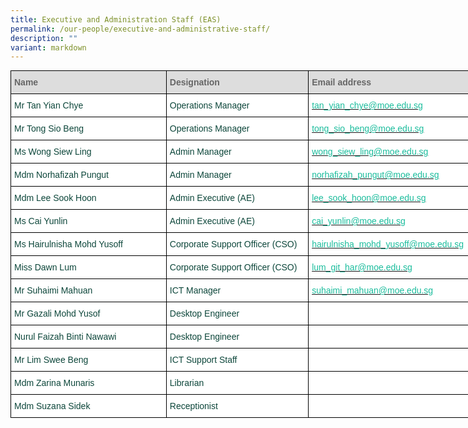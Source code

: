 ```yaml
---
title: Executive and Administration Staff (EAS)
permalink: /our-people/executive-and-administrative-staff/
description: ""
variant: markdown
---
```

<style type="text/css">
.tg  {border-collapse:collapse;border-spacing:0;margin:0px auto;}
.tg td{border-color:black;border-style:solid;border-width:1px;font-family:Arial, sans-serif;font-size:14px;
  overflow:hidden;padding:10px 5px;word-break:normal;}
.tg th{border-color:black;border-style:solid;border-width:1px;font-family:Arial, sans-serif;font-size:14px;
  font-weight:normal;overflow:hidden;padding:10px 5px;word-break:normal;}
.tg .tg-yhj3{background-color:#FFF;color:#0C463A;text-align:left;vertical-align:middle}
.tg .tg-feqv{background-color:#DDD;color:#666;font-weight:bold;text-align:left;vertical-align:middle}
.tg .tg-o5fr{background-color:#FFF;color:#FD6500;text-align:left;vertical-align:middle}
</style>
<table class="tg" style="undefined;table-layout: fixed; width: 775px">
<colgroup>
<col style="width: 257px">
<col style="width: 234px">
<col style="width: 300px">
</colgroup>
<tbody>
  <tr>
    <td class="tg-feqv"><span style="color:#666;background-color:#DDD">Name</span></td>
    <td class="tg-feqv"><span style="color:#666;background-color:#DDD">Designation</span></td>
    <td class="tg-feqv"><span style="color:#666;background-color:#DDD">Email address</span></td>
  </tr>
	<tr>
    <td class="tg-yhj3">Mr Tan Yian Chye<br></td>
    <td class="tg-yhj3">Operations Manager</td>
    <td class="tg-o5fr"><a href="mailto:tan_yian_chye@moe.edu.sg"><span style="text-decoration:none;color:#1ABC9C">tan_yian_chye@moe.edu.sg</span></a><br></td>
  </tr>
	 <tr>
    <td class="tg-yhj3"> Mr Tong Sio Beng</td>
    <td class="tg-yhj3"> Operations Manager </td>
     <td class="tg-o5fr"><a href="mailto:tong_sio_beng@moe.edu.sg"><span style="text-decoration:none;color:#1ABC9C">tong_sio_beng@moe.edu.sg</span></a><br></td>
	</tr>
  <tr>
    <td class="tg-yhj3"> Ms Wong Siew Ling</td>
    <td class="tg-yhj3">Admin Manager </td>
    <td class="tg-o5fr"><a href="mailto:wong_siew_ling@moe.edu.sg"><span style="text-decoration:none;color:#1ABC9C">wong_siew_ling@moe.edu.sg</span></a> </td>
  </tr>
  <tr>
    <td class="tg-yhj3"> Mdm Norhafizah Pungut</td>
    <td class="tg-yhj3"> Admin Manager</td>
    <td class="tg-o5fr"><a href="mailto:norhafizah_pungut@moe.edu.sg"><span style="text-decoration:none;color:#1ABC9C">norhafizah_pungut@moe.edu.sg</span></a> </td>
  </tr>
	<tr>
    <td class="tg-yhj3">Mdm Lee Sook Hoon </td>
    <td class="tg-yhj3"> Admin Executive (AE)</td>
    <td class="tg-o5fr"><a href="mailto:lee_sook_hoon@moe.edu.sg"><span style="text-decoration:none;color:#1ABC9C">lee_sook_hoon@moe.edu.sg</span></a></td>
  </tr>
	<tr>
    <td class="tg-yhj3">Ms Cai Yunlin </td>
    <td class="tg-yhj3"> Admin Executive (AE)</td>
    <td class="tg-o5fr"><a href="mailto:cai_yunlin@moe.edu.sg"><span style="text-decoration:none;color:#1ABC9C">cai_yunlin@moe.edu.sg</span></a></td>
  </tr>
  <tr>
    <td class="tg-yhj3">Ms Hairulnisha Mohd Yusoff </td>
    <td class="tg-yhj3"> Corporate Support Officer (CSO)</td>
    <td class="tg-o5fr"><a href="mailto:hairulnisha_mohd_yusoff@moe.edu.sg"><span style="text-decoration:none;color:#1ABC9C">hairulnisha_mohd_yusoff@moe.edu.sg</span></a></td>
  </tr>
	<tr>
    <td class="tg-yhj3">Miss Dawn Lum</td>
    <td class="tg-yhj3"> Corporate Support Officer (CSO)</td>
    <td class="tg-o5fr"><a href="mailto:lum_git_har@moe.edu.sg"><span style="text-decoration:none;color:#1ABC9C">lum_git_har@moe.edu.sg</span></a> </td>
  </tr>
	   <tr><td class="tg-yhj3">Mr Suhaimi Mahuan</td>
    <td class="tg-yhj3">ICT Manager</td>
    <td class="tg-o5fr"><a href="mailto:suhaimi_mahuan@moe.edu.sg"><span style="text-decoration:none;color:#1ABC9C">suhaimi_mahuan@moe.edu.sg</span></a></td>
  </tr>
	 <tr><td class="tg-yhj3">Mr Gazali Mohd Yusof</td>
    <td class="tg-yhj3">Desktop Engineer</td>
    <td class="tg-o5fr"><a href="mailto"><span style="text-decoration:none;color:#1ABC9C"></span></a> </td>
  </tr>
	 <tr><td class="tg-yhj3">Nurul Faizah Binti Nawawi</td>
    <td class="tg-yhj3">Desktop Engineer</td>
    <td class="tg-o5fr"><a href="mailto:"><span style="text-decoration:none;color:#1ABC9C"></span></a> </td>
  </tr>
	 <tr><td class="tg-yhj3">Mr Lim Swee Beng</td>
    <td class="tg-yhj3">ICT Support Staff</td>
    <td class="tg-o5fr"><a href="mailto"><span style="text-decoration:none;color:#1ABC9C"></span></a> </td>
  </tr>
	 <tr>
    <td class="tg-yhj3">Mdm Zarina Munaris</td>
    <td class="tg-yhj3">Librarian</td>
    <td class="tg-o5fr"><a href="mailto"><span style="text-decoration:none;color:#1ABC9C"></span></a> </td>
	</tr><tr>
    <td class="tg-yhj3">Mdm Suzana Sidek </td>
    <td class="tg-yhj3">Receptionist</td>
   <td class="tg-o5fr"><a href="mailto:"><span style="text-decoration:none;color:#1ABC9C"></span></a> </td>
  </tr>		
</tbody>
</table>